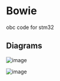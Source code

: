 # Bowie
obc code for stm32

## Diagrams

![image](https://user-images.githubusercontent.com/60119461/194799143-310fdcce-f950-4ac1-a922-3dc4231e06b5.png)

![image](https://user-images.githubusercontent.com/60119461/194799069-e5608de6-d71c-46c1-94e2-388da6f919bd.png)
